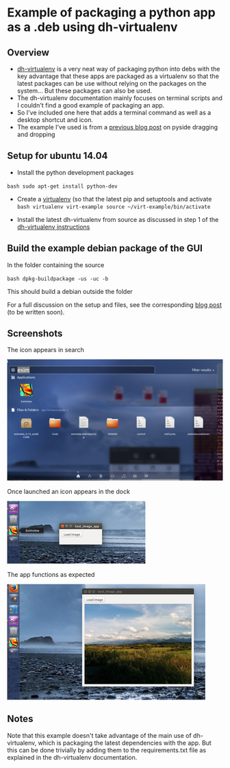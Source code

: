 
Example of packaging a python app as a .deb using dh-virtualenv
====================================================


Overview
--------

- <a href="http://dh-virtualenv.readthedocs.org/en/0.9/" target="_blank">dh-virtualenv</a> is a very neat way of packaging python into debs with the key advantage that these apps are packaged as
a virtualenv so that the latest packages can be use without relying on the packages on the system... 
But these packages can also be used.
- The dh-virtualenv documentation mainly focuses on terminal scripts and I couldn't find a good example of packaging an app. 
- So I've included one here that adds a terminal command as well as a desktop shortcut and icon. 
- The example I've used is from a <a href="http://blog.birving.com/2015/09/drag-and-drop-files-into-gui-using.html" target="_blank">previous blog post</a> 
on pyside dragging and dropping

Setup for ubuntu 14.04
-----------------------
- Install the python development packages

`bash
sudo apt-get install python-dev
`

- Create a [virtualenv](https://virtualenv.pypa.io/en/latest/) (so that the latest pip and setuptools  and activate
`bash
virtualenv virt-example
source ~/virt-example/bin/activate
`

- Install the latest dh-virtualenv from source as discussed in step 1 of the 
[dh-virtualenv instructions](http://dh-virtualenv.readthedocs.org/en/0.9/tutorial.html#step-1-install-dh-virtualenv)


Build the example debian package of the GUI
-------------------------------------------
In the folder containing the source

`bash
dpkg-buildpackage -us -uc -b
`

This should build a debian outside the folder

For a full discussion on the setup and files, see the corresponding [blog post](http://blog.birving.com) (to be written soon).


Screenshots
-----------

The icon appears in search

![Image 1](./screenshots/1.png)

Once launched an icon appears in the dock

![Image 2](./screenshots/2.png)

The app functions as expected

![Image 3](./screenshots/3.png)


Notes
------

Note that this example doesn't take advantage of the main use of dh-virtualenv, which is packaging the latest dependencies with the app. But this can be done trivially by adding them to the requirements.txt file as explained in the dh-virtualenv documentation. 
